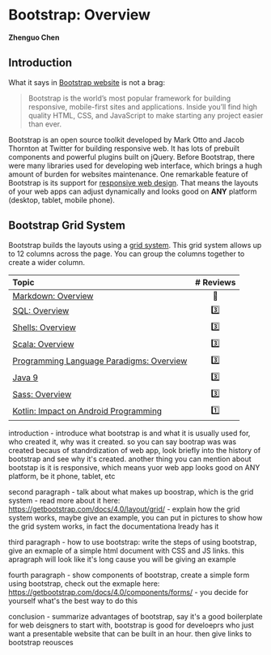 # Bootstrap: Overview

**Zhenguo Chen**

## Introduction

What it says in [Bootstrap website](https://v4-alpha.getbootstrap.com/getting-started/introduction/) is not a brag:

>Bootstrap is the world’s most popular framework for building responsive, mobile-first sites and applications. Inside you’ll find high quality HTML, CSS, and JavaScript to make starting any project easier than ever.

Bootstrap is an open source toolkit developed by Mark Otto and Jacob Thornton at Twitter for building responsive
web. It has lots of prebuilt components and powerful plugins built on jQuery. Before Bootstrap, there were many
libraries used for developing web interface, which brings a hugh amount of burden for websites maintenance. One 
remarkable feature of Bootstrap is its support for [responsive web design](https://en.wikipedia.org/wiki/Responsive_web_design).
That means the layouts of your web apps can adjust dynamically and looks good on **ANY** platform (desktop, tablet,
mobile phone).

## Bootstrap Grid System

Bootstrap builds the layouts using a [grid system](https://getbootstrap.com/docs/4.0/layout/grid/). This grid 
system allows up to 12 columns across the page. You can group the columns together to create a wider column.


|Topic|# Reviews|
|:---|:---:|
|[Markdown: Overview](https://github.com/kenbod/5828_S18/wiki/Markdown:-Overview)|:no_entry_sign:|
|[SQL: Overview](https://github.com/kenbod/5828_S18/wiki/SQL:-Overview)|:three:|
|[Shells: Overview](https://github.com/kenbod/5828_S18/wiki/Overview-of-Shell-Scripting)|:three:|
|[Scala: Overview](https://github.com/kenbod/5828_S18/wiki/Scala:-Overview)|:three:|
|[Programming Language Paradigms: Overview](https://github.com/kenbod/5828_S18/wiki/Programming-Language-Paradigms:-Overview)|:three:|
|[Java 9](https://github.com/kenbod/5828_S18/wiki/Java9)|:three:|
|[Sass: Overview](https://github.com/kenbod/5828_S18/wiki/Sass:-Overview)|:three:|
|[Kotlin: Impact on Android Programming](https://github.com/kenbod/5828_S18/wiki/Kotlin:-Impact-on-Android-Programming)|:one:|



introduction - introduce what bootstrap is and what it is usually used for, who created it, why was it created.
so you can say bootrap was was created becaus of standrdization of web app, look briefly into the history of 
bootstrap and see why it's created. another thing you can mention about bootstap is it is responsive, which 
means yuor web app looks good on ANY platform, be it phone, tablet, etc

second paragraph - talk about what makes up boostrap, which is the grid system - read more about it here: 
https://getbootstrap.com/docs/4.0/layout/grid/ - explain how the grid system works, maybe give an example, 
you can put in pictures to show how the grid system works, in fact the documentationa lready has it

third paragraph - how to use bootstrap: write the steps of using bootstrap, give an exmaple of a simple html 
document with CSS and JS links. this apragraph will look like it's long cause you will be giving an example

fourth paragraph - show components of bootstrap, create a simple form using bootstrap, check out the exmaple 
here: https://getbootstrap.com/docs/4.0/components/forms/ - you decide for yourself what's the best way to do 
this

conclusion - summarize advantages of bootstrap, say it's a good boilerplate for web deisgners to start with, 
bootstrap is good for develoeprs who just want a presentable website that can be built in an hour. then give 
links to bootstrap reousces
